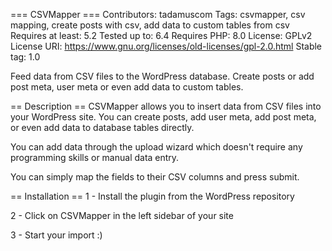 === CSVMapper ===
Contributors: tadamuscom
Tags: csvmapper, csv mapping, create posts with csv, add data to custom tables from csv
Requires at least: 5.2
Tested up to: 6.4
Requires PHP: 8.0
License: GPLv2
License URI: https://www.gnu.org/licenses/old-licenses/gpl-2.0.html
Stable tag: 1.0

Feed data from CSV files to the WordPress database. Create posts or add post meta, user meta or even add data to custom tables.

== Description ==
CSVMapper allows you to insert data from CSV files into your WordPress site. You can create posts, add user meta, add post meta, or even add data to database tables directly.

You can add data through the upload wizard which doesn't require any programming skills or manual data entry.

You can simply map the fields to their CSV columns and press submit.

== Installation ==
1 - Install the plugin from the WordPress repository

2 - Click on CSVMapper in the left sidebar of your site

3 - Start your import :)